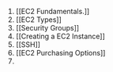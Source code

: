 
1. [[EC2 Fundamentals.]]
2. [[EC2 Types]]
3. [[Security Groups]]
4. [[Creating a EC2 Instance]]
5. [[SSH]]
6. [[EC2 Purchasing Options]]
7. 
